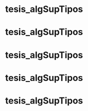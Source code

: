 # tesis_algSupTipos
# tesis_algSupTipos
# tesis_algSupTipos
# tesis_algSupTipos
# tesis_algSupTipos
